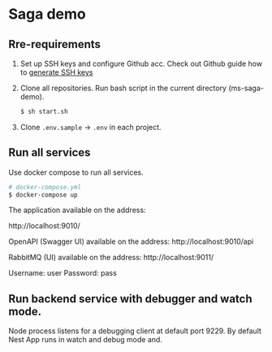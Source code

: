 # Saga demo

## Rre-requirements

1. Set up SSH keys and configure Github acc.
Check out Github guide how to <a href='https://docs.github.com/en/github/authenticating-to-github/connecting-to-github-with-ssh'>generate SSH keys</a>

2. Clone all repositories.
Run bash script in the current directory (ms-saga-demo).
    ```bash
    $ sh start.sh
    ```

3. Clone `.env.sample` -> `.env` in each project.

## Run all services
Use docker compose to run all services.

```bash
# docker-compose.yml
$ docker-compose up
```

The application available on the address:

http://localhost:9010/

OpenAPI (Swagger UI) available on the address:
http://localhost:9010/api

RabbitMQ (UI) available on the address:
http://localhost:9011/

Username: user
Password: pass

## Run backend service with debugger and watch mode.

Node process listens for a debugging client at default port 9229.
By default Nest App runs in watch and debug mode and.


